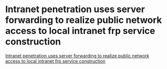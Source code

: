 # Intranet penetration uses server forwarding to realize public network access to local intranet frp service construction
[Intranet penetration uses server forwarding to realize public network access to local intranet frp service construction](https://aiwithcloud.com/2022/09/15/intranet_penetration_uses_server_forwarding_to_realize_public_network_access_to_local_intranet_frp_service_construction/)